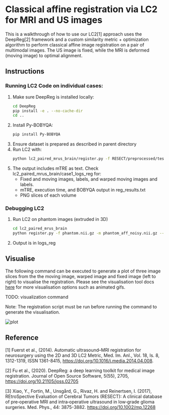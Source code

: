 # Classical affine registration via LC2 for MRI and US images

This is a walkthrough of how to use our LC2[1] approach uses the DeepReg[2] framework and a custom similarity metric + optimization algorithm to perform classical affine image registration on a pair of multimodal images. The US image is fixed, while the MRI is deformed (moving image) to optimal alignment.

## Instructions
### Running LC2 Code on individual cases:
1) Make sure DeepReg is installed locally:
    ```bash
    cd DeepReg
    pip install -e . --no-cache-dir
    cd ..
    ```
2) Install Py-BOBYQA:
    ```bash
    pip install Py-BOBYQA
    ```
3) Ensure dataset is prepared as described in parent directory
4) Run LC2 with:
    ```bash
    python lc2_paired_mrus_brain/register.py -f RESECT/preprocessed/test/fixed_images/Case1.nii.gz -m RESECT/preprocessed/test/moving_images/Case1.nii.gz -lf RESECT/preprocessed/test/fixed_labels/Case1.nii.gz -lm RESECT/preprocessed/test/moving_labels/Case1.nii.gz -t RESECT/preprocessed/test/landmarks/Case1-MRI-breforeUS.tag -s 70 70 70 --verbose-bobyqa --max-iter 2000 -o case1_logs_reg
    ```
5) The output includes mTRE as text. Check lc2_paired_mrus_brain/case1_logs_reg for:
    - Fixed and moving images, labels, and warped moving images and labels.
    - mTRE, execution time, and BOBYQA output in reg_results.txt
    - PNG slices of each volume

### Debugging LC2
1) Run LC2 on phantom images (extruded in 3D)
    ```bash
    cd lc2_paired_mrus_brain
    python register.py -f phantom.nii.gz -m phantom_aff_noisy.nii.gz --verbose-bobyqa --max-iter 10000 -s 64 64 21 -o phantom_reg
    ```
2) Output is in logs_reg

## Visualise

The following command can be executed to generate a plot of three image slices from the
the moving image, warped image and fixed image (left to right) to visualise the
registration. Please see the visualisation tool docs
[here](https://github.com/DeepRegNet/DeepReg/blob/main/docs/source/docs/visualisation_tool.md)
for more visualisation options such as animated gifs.

TODO: visualization command

[comment]: # (```bash)
[comment]: # (deepreg_vi -m 2 -i 'demos/lc2_paired_mrus_brain/logs_reg/Case1.nii.gz, demos/classical_ct_headneck_affine/logs_reg/warped_moving_image.nii.gz, demos/classical_ct_headneck_affine/logs_reg/fixed_image.nii.gz' --slice-inds '4,8,12' -s demos/classical_ct_headneck_affine/logs_reg)
[comment]: # (```)

Note: The registration script must be run before running the command to generate the
visualisation.

![plot](../assets/classical_ct_headneck_affine.png)


## Reference
[1] Fuerst et al., (2014). Automatic ultrasound–MRI registration for neurosurgery using the 2D and 3D LC2 Metric, Med. Im. Anl., Vol. 18, Is. 8, 1312-1319, ISSN 1361-8415, https://doi.org/10.1016/j.media.2014.04.008.


[2] Fu et al., (2020). DeepReg: a deep learning toolkit for medical image registration. Journal of Open Source Software, 5(55), 2705, https://doi.org/10.21105/joss.02705

[3] Xiao, Y., Fortin, M., Unsgård, G., Rivaz, H. and Reinertsen, I. (2017), REtroSpective Evaluation of Cerebral Tumors (RESECT): A clinical database of pre‐operative MRI and intra‐operative ultrasound in low‐grade glioma surgeries. Med. Phys., 44: 3875-3882. https://doi.org/10.1002/mp.12268